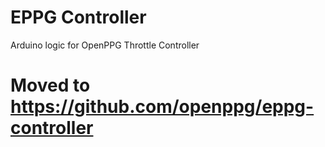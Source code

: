 # EPPG Controller
Arduino logic for OpenPPG Throttle Controller

# Moved to https://github.com/openppg/eppg-controller
